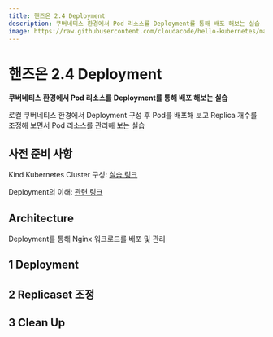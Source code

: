 ```yaml
---
title: 핸즈온 2.4 Deployment
description: 쿠버네티스 환경에서 Pod 리소스를 Deployment를 통해 배포 해보는 실습
image: https://raw.githubusercontent.com/cloudacode/hello-kubernetes/main/docs/assets/kubernetes-school.png
---
```


# 핸즈온 2.4 Deployment

**쿠버네티스 환경에서 Pod 리소스를 Deployment를 통해 배포 해보는 실습**

로컬 쿠버네티스 환경에서 Deployment 구성 후 Pod를 배포해 보고 Replica 개수를 조정해 보면서 Pod 리소스를 관리해 보는 실습

## 사전 준비 사항

Kind Kubernetes Cluster 구성: [실습 링크](../../section01/handson/setup-local-k8s-kind.md)

Deployment의 이해: [관련 링크](../deployment-replicaset.md)

## Architecture

Deployment를 통해 Nginx 워크로드를 배포 및 관리

## 1 Deployment

## 2 Replicaset 조정

## 3 Clean Up
